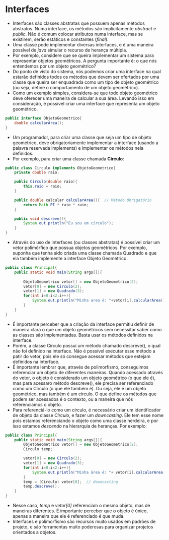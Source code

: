 # Interfaces

- Interfaces são classes abstratas que possuem apenas métodos abstratos. Numa interface, os métodos são implicitamente *abstract* e *public*. Não é comum colocar atributos numa interface, mas se existirem, serão estáticos e constantes (*final*).
- Uma classe pode implementar diversas interfaces, e é uma maneira possível de *java* simular o recurso de herança múltipla.
- Por exemplo, considere que se queira implementar um sistema para representar objetos geométricos. A pergunta importante é: o que nós entendemos por um objeto geométrico?
- Do ponto de visto do sistema, nós podemos criar uma interface na qual estarão definidos todos os métodos que devem ser ofertados por uma classe que queira ser enquadrada como um tipo de objeto geométrico (ou seja, define o comportamento de um objeto geométrico).
- Como um exemplo simples, considera-se que todo objeto geométrico deve oferecer uma maneira de calcular a sua área. Levando isso em consideração, é possível criar uma interface que representa um objeto geométrico.

```java
public interface ObjetoGeometrico{
	double calcularArea();
}
```

- Um programador, para criar uma classe que seja um tipo de objeto geométrico, deve obrigatoriamente implementar a interface (usando a palavra reservada implements) e implementar os métodos nela definidos.
- Por exemplo, para criar uma classe chamada **Círculo**:

```java
public class Circulo implements ObjetoGeometrico{
	private double raio;

	public Circulo(double raio){
		this.raio = raio;
	}

	public double calcular calcularArea(){	// Método Obrigatório
		return Math.PI * raio * raio;
	}

	public void descreve(){
		System.out.println("Eu sou um círculo");
	}
}
```

- Através do uso de interfaces (ou classes abstratas) é possível criar um vetor polimórfico que possua objetos geométricos. Por exemplo, suponha que tenha sido criada uma classe chamada Quadrado e que ela também implemente a interface Objeto Geométrico.

```java
public class Principal{
	public static void main(String args[]){
		
		ObjetoGeometrico vetor[] = new ObjetoGeometrico[2];
		vetor[0] = new Circulo(2);
		vetor[1] = new Quadrado(3);
		for(int i=0;i<2;i++){
			System.out.println("Minha area é: "+vetor[i].calcularArea());
		}
	}
}
```

- É importante perceber que a criação da interface permitiu definir de maneira clara o que um objeto geométricos sem necessitar saber como as classes são implementadas. Basta usar os métodos definidos na interface.
- Porém, a classe Círculo possui um método chamado descreve(), o qual não foi definido na interface. Não é possível executar esse método a patir do vetor, pois ele só consegue acessar métodos que estejam definidos na interface.
- É importante lembrar que, através de polimorfismo, conseguimos referenciar um objeto de diferentes maneiras. Quando acessado através do vetor, o objeto é considerado um objeto geométrico (o que ele é), mas para acessaro método descreve(), ele precisa ser referenciado como um Círculo (o que ele também é). Ou seja, ele é um objeto geométrico, mas também é um círculo. O que define os métodos que podem ser acessados é o contexto, ou a maneira que nós referenciamos o objeto.
- Para referenciá-lo como um círculo, é necessário criar um identificador de objeto da classe *Círculo*, e fazer um *downcasting*. Ele tem esse nome pois estamos referenciando o objeto como uma classe herdeira, e por isso estamos *descendo* na hierarquia de heranças. Por exemplo:

```java
public class Principal{
	public static void main(String args[]){
		ObjetoGeometrico vetor[] = new ObjetoGeometrico[2];
		Circulo temp;

		vetor[0] = new Circulo(2);
		vetor[1] = new Quadrado(3);
		for(int i=0;i<2;i++){
			System.out.println("Minha área é: "+ vetor[i].calcularArea());
		}
		temp = (Circulo) vetor[0];	// downcasting
		temp.descreve();
	}
}
```

- Nesse caso, *temp* e *vetor[0]* referenciam o mesmo objeto, mas de maneiras diferentes. É importante perceber que o objeto é único, apenas a maneira que ele é referenciado é que muda.
- Interfaces e polimorfismo são recursos muito usados em padrões de projeto, e são ferramentas muito poderosas para organizar projetos orientados a objetos.

